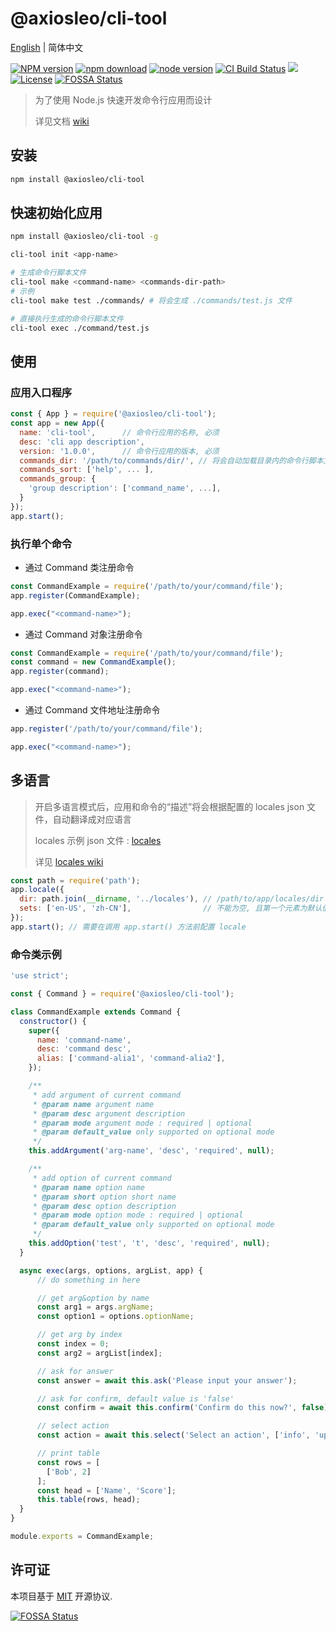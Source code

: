 # @axiosleo/cli-tool

[English](/README.md) | 简体中文

[![NPM version](https://img.shields.io/npm/v/@axiosleo/cli-tool.svg?style=flat-square)](https://npmjs.org/package/@axiosleo/cli-tool)
[![npm download](https://img.shields.io/npm/dm/@axiosleo/cli-tool.svg?style=flat-square)](https://npmjs.org/package/@axiosleo/cli-tool)
[![node version](https://img.shields.io/badge/node.js-%3E=_14.0-green.svg?style=flat-square)](http://nodejs.org/download/)
[![CI Build Status](https://github.com/AxiosLeo/node-cli/actions/workflows/ci.yml/badge.svg)](https://github.com/AxiosLeo/node-cli/actions/workflows/ci.yml)
[![](https://codecov.io/gh/AxiosLeo/node-cli/branch/master/graph/badge.svg)](https://codecov.io/gh/AxiosLeo/node-cli)
[![License](https://img.shields.io/github/license/AxiosLeo/node-cli?color=%234bc524)](LICENSE)
[![FOSSA Status](https://app.fossa.com/api/projects/git%2Bgithub.com%2FAxiosLeo%2Fnode-cli.svg?type=shield)](https://app.fossa.com/projects/git%2Bgithub.com%2FAxiosLeo%2Fnode-cli/refs/branch/master)

> 为了使用 Node.js 快速开发命令行应用而设计
>
> 详见文档 [wiki](https://github.com/AxiosLeo/node-cli/wiki)

## 安装

```bash
npm install @axiosleo/cli-tool
```

## 快速初始化应用

```bash
npm install @axiosleo/cli-tool -g

cli-tool init <app-name>

# 生成命令行脚本文件
cli-tool make <command-name> <commands-dir-path>
# 示例
cli-tool make test ./commands/ # 将会生成 ./commands/test.js 文件

# 直接执行生成的命令行脚本文件
cli-tool exec ./command/test.js
```

## 使用

### 应用入口程序

```js
const { App } = require('@axiosleo/cli-tool');
const app = new App({
  name: 'cli-tool',      // 命令行应用的名称, 必须
  desc: 'cli app description',
  version: '1.0.0',      // 命令行应用的版本, 必须
  commands_dir: '/path/to/commands/dir/', // 将会自动加载目录内的命令行脚本文件
  commands_sort: ['help', ... ],
  commands_group: {
    'group description': ['command_name', ...],
  }
});
app.start();
```

### 执行单个命令

- 通过 Command 类注册命令

```js
const CommandExample = require('/path/to/your/command/file');
app.register(CommandExample);

app.exec("<command-name>");
```

- 通过 Command 对象注册命令

```js
const CommandExample = require('/path/to/your/command/file');
const command = new CommandExample();
app.register(command);

app.exec("<command-name>");
```

- 通过 Command 文件地址注册命令

```js
app.register('/path/to/your/command/file');

app.exec("<command-name>");
```

## 多语言

> 开启多语言模式后，应用和命令的“描述”将会根据配置的 locales json 文件，自动翻译成对应语言
>
> locales 示例 json 文件 : [locales](./locales)
>
> 详见 [locales wiki](https://github.com/AxiosLeo/node-cli/wiki/locales)

```js
const path = require('path');
app.locale({
  dir: path.join(__dirname, '../locales'), // /path/to/app/locales/dir
  sets: ['en-US', 'zh-CN'],                // 不能为空, 且第一个元素为默认值
});
app.start(); // 需要在调用 app.start() 方法前配置 locale
```

### 命令类示例

```js
'use strict';

const { Command } = require('@axiosleo/cli-tool');

class CommandExample extends Command {
  constructor() {
    super({
      name: 'command-name',
      desc: 'command desc',
      alias: ['command-alia1', 'command-alia2'],
    });

    /**
     * add argument of current command
     * @param name argument name
     * @param desc argument description
     * @param mode argument mode : required | optional
     * @param default_value only supported on optional mode
     */
    this.addArgument('arg-name', 'desc', 'required', null);

    /**
     * add option of current command
     * @param name option name
     * @param short option short name
     * @param desc option description
     * @param mode option mode : required | optional
     * @param default_value only supported on optional mode
     */
    this.addOption('test', 't', 'desc', 'required', null);
  }

  async exec(args, options, argList, app) {
      // do something in here

      // get arg&option by name
      const arg1 = args.argName;
      const option1 = options.optionName;

      // get arg by index
      const index = 0;
      const arg2 = argList[index];

      // ask for answer
      const answer = await this.ask('Please input your answer');

      // ask for confirm, default value is 'false'
      const confirm = await this.confirm('Confirm do this now?', false);

      // select action
      const action = await this.select('Select an action', ['info', 'update']);

      // print table
      const rows = [
        ['Bob', 2]
      ];
      const head = ['Name', 'Score'];
      this.table(rows, head);
  }
}

module.exports = CommandExample;
```

## 许可证

本项目基于 [MIT](LICENSE) 开源协议.

[![FOSSA Status](https://app.fossa.com/api/projects/git%2Bgithub.com%2FAxiosLeo%2Fnode-cli.svg?type=large)](https://app.fossa.com/projects/git%2Bgithub.com%2FAxiosLeo%2Fnode-cli/refs/branch/master/)
